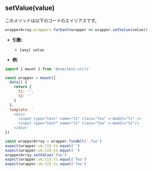 ## setValue(value)

このメソッドは以下のコードのエイリアスです。

```js
wrapperArray.wrappers.forEach(wrapper => wrapper.setValue(value))
```

- **引数:**

  - `{any} value`

- **例:**

```js
import { mount } from '@vue/test-utils'

const wrapper = mount({
  data() {
    return {
      t1: '',
      t2: ''
    }
  },
  template: `
    <div>
      <input type="text" name="t1" class="foo" v-model="t1" />
      <input type="text" name="t2" class="foo" v-model="t2"/>
    </div>`
})

const wrapperArray = wrapper.findAll('.foo')
expect(wrapper.vm.t1).to.equal('')
expect(wrapper.vm.t2).to.equal('')
wrapperArray.setValue('foo')
expect(wrapper.vm.t1).to.equal('foo')
expect(wrapper.vm.t2).to.equal('foo')
```
